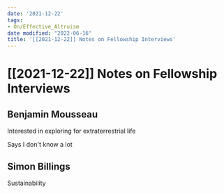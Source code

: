 ```yaml
---
date: '2021-12-22'
tags:
- On/Effective_Altruism
date modified: "2022-06-16"
title: '[[2021-12-22]] Notes on Fellowship Interviews'
---
```


# [[2021-12-22]] Notes on Fellowship Interviews

## Benjamin Mousseau
Interested in exploring for extraterrestrial life

Says I don't know a lot

## Simon Billings
Sustainability
